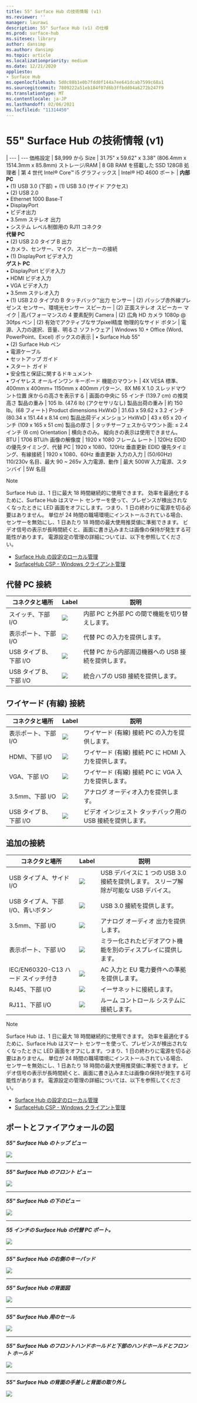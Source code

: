 ```yaml
---
title: 55" Surface Hub の技術情報 (v1)
ms.reviewer: ''
manager: laurawi
description: 55" Surface Hub (v1) の仕様
ms.prod: surface-hub
ms.sitesec: library
author: dansimp
ms.author: dansimp
ms.topic: article
ms.localizationpriority: medium
ms.date: 12/21/2020
appliesto:
- Surface Hub
ms.openlocfilehash: 5d0c88b1e0b7fdd0f144a7ee641dcab7599c68a1
ms.sourcegitcommit: 7809222a51eb184f07d6b3ffbdd04a6272b247f9
ms.translationtype: MT
ms.contentlocale: ja-JP
ms.lasthandoff: 02/06/2021
ms.locfileid: "11314450"
---
```

# 55" Surface Hub の技術情報 (v1)

|
--- | ---
価格設定 | $8,999 から 
Size |  31.75" x 59.62" x 3.38" (806.4mm x 1514.3mm x 85.8mm)
ストレージ/RAM | 8 GB RAM を搭載した SSD 128GB
処理者 | 第 4 世代 Intel® Core™ i5 
グラフィックス |  Intel® HD 4600 
ポート | **内部 PC**<br>• (1) USB 3.0 (下部) + (1) USB 3.0 (サイド アクセス) <br>• (2) USB 2.0<br>• Ethernet 1000 Base-T<br>• DisplayPort <br>• ビデオ出力<br>• 3.5mm ステレオ 出力<br>• システム レベル制御用の RJ11 コネクタ<br>**代替 PC**<br>• (2) USB 2.0 タイプ B 出力<br>• カメラ、センサー、マイク、スピーカーの接続<br>• (1) DisplayPort ビデオ入力<br>**ゲスト PC**<br>• DisplayPort ビデオ入力<br>• HDMI ビデオ入力<br>• VGA ビデオ入力<br>• 3.5mm ステレオ入力<br>• (1) USB 2.0 タイプの B タッチバック™出力
センサー |   (2) パッシブ赤外線プレゼンス センサー、環境光センサー 
スピーカー |  (2) 正面ステレオ スピーカー 
マイク |    高パフォーマンスの 4 要素配列 
Camera |    (2) 広角 HD カメラ 1080p @ 30fps 
ペン  | (2) 有効でアクティブなサブpixel精度 
物理的なサイド ボタン | 電源、入力の選択、音量、明るさ 
ソフトウェア |  Windows 10 + Office (Word、PowerPoint、Excel) 
ボックスの表示 | • Surface Hub 55"<br>• (2) Surface Hub ペン<br>• 電源ケーブル<br>• セットアップ ガイド<br>• スタート ガイド<br>• 安全性と保証に関するドキュメント<br>• ワイヤレス オールインワン キーボード
機能のマウント   | 4X VESA 標準、400mm x 400mm+ 1150mm x 400mm パターン、8X M6 X 1.0 スレッドマウント位置
床からの高さを表示する   | 画面の中央に 55 インチ (139.7 cm) の推奨高さ
製品の重み |    105 lb. (47.6 lb) (アクセサリなし)
製品出荷の重み  | 約 150 lb。(68 フィート)
Product dimensions HxWxD |  31.63 x 59.62 x 3.2 インチ (80.34 x 151.44 x 8.14 cm)
製品出荷ディメンション HxWxD | 43 x 65 x 20 インチ (109 x 165 x 51 cm)
製品の厚さ   | タッチサーフェスからマウント面: ≤ 2.4 インチ (6 cm)
Orientation  | 横向きのみ。 縦向きの表示は使用できません。
BTU  | 1706 BTU/h
画像の解像度 |  1920 x 1080
フレーム レート |    120Hz
EDID の優先タイミング、代替 PC | 1920 x 1080、120Hz 垂直更新
EDID 優先タイミング、有線接続 |  1920 x 1080、60Hz 垂直更新
入力の入力 | (50/60Hz) 110/230v 名目、最大 90 ~ 265v
入力電源、動作 |    最大 500W
入力電源、スタンバイ    |   5W 名目


> [!NOTE]
> Surface Hub は、1 日に最大 18 時間継続的に使用できます。 効率を最適化するために、Surface Hub はスマート センサーを使って、プレゼンスが検出されなくなったときに LED 画面をオフにします。つまり、1 日の終わりに電源を切る必要はありません。 単位が 24 時間の職場環境にインストールされている場合、センサーを無効にし、1 日あたり 18 時間の最大使用推奨値に準拠できます。 ビデオ信号の表示が長時間続くと、画面に書き込みまたは画像の保持が発生する可能性があります。 電源設定の管理の詳細については、以下を参照してください。
>
> - [Surface Hub の設定のローカル管理](local-management-surface-hub-settings.md)
> - [SurfaceHub CSP - Windows クライアント管理](https://docs.microsoft.com/windows/client-management/mdm/surfacehub-csp)

##  <a name="replacement-pc-connections"></a>代替 PC 接続 

コネクタと場所 | Label | 説明
--- | --- | ---
スイッチ、下部 I/O | ![](images/switch.png) | 内部 PC と外部 PC の間で機能を切り替えします。
表示ポート、下部 I/O | ![](images/dport.png) | 代替 PC の入力を提供します。
USB タイプ B、下部 I/O | ![](images/usb.png) | 代替 PC から内部周辺機器への USB 接続を提供します。 
USB タイプ B、下部 I/O | ![](images/usb.png) | 統合ハブの USB 接続を提供します。


##  <a name="wired-connect-connections"></a>ワイヤード (有線) 接続

コネクタと場所 | Label | 説明
--- | --- | ---
表示ポート、下部 I/O | ![](images/dportio.png) | ワイヤード (有線) 接続 PC の入力を提供します。
HDMI、下部 I/O | ![](images/hdmi.png) | ワイヤード (有線) 接続 PC に HDMI 入力を提供します。
VGA、下部 I/O | ![](images/vga.png) | ワイヤード (有線) 接続 PC に VGA 入力を提供します。
3.5mm、下部 I/O | ![](images/35mm.png) | アナログ オーディオ入力を提供します。
USB タイプ B、下部 I/O | ![](images/usb.png) | ビデオ インジェスト タッチバック用の USB 接続を提供します。

##  <a name="additional-connections"></a>追加の接続

コネクタと場所 | Label | 説明
--- | --- | ---
USB タイプ A、サイド I/O | ![](images/usb.png) | USB デバイスに 1 つの USB 3.0 接続を提供します。 スリープ解除が可能な USB デバイス。
USB タイプ A、下部 I/O、青いボタン | ![](images/usb.png) | USB 3.0 接続を提供します。
3.5mm、下部 I/O | ![](images/analog.png) | アナログ オーディオ 出力を提供します。
表示ポート、下部 I/O | ![](images/dportout.png) | ミラー化されたビデオアウト機能を別のディスプレイに提供します。
IEC/EN60320-C13 ハード スイッチ付き | ![](images/iec.png) | AC 入力と EU 電力要件への準拠を提供します。
RJ45、下部 I/O | ![](images/rj45.png) | イーサネットに接続します。
RJ11、下部 I/O | ![](images/rj11.png) | ルーム コントロール システムに接続します。


> [!NOTE]
> Surface Hub は、1 日に最大 18 時間継続的に使用できます。 効率を最適化するために、Surface Hub はスマート センサーを使って、プレゼンスが検出されなくなったときに LED 画面をオフにします。つまり、1 日の終わりに電源を切る必要はありません。 単位が 24 時間の職場環境にインストールされている場合、センサーを無効にし、1 日あたり 18 時間の最大使用推奨値に準拠できます。 ビデオ信号の表示が長時間続くと、画面に書き込みまたは画像の保持が発生する可能性があります。 電源設定の管理の詳細については、以下を参照してください。
>
> - [Surface Hub の設定のローカル管理](local-management-surface-hub-settings.md)
> - [SurfaceHub CSP - Windows クライアント管理](https://docs.microsoft.com/windows/client-management/mdm/surfacehub-csp)




##  <a name="diagrams-of-ports-and-clearances"></a>ポートとファイアウォールの図

***55" Surface Hub のトップ ビュー***

![](images/sh-55-top.png)

---


***55" Surface Hub のフロント ビュー***

![](images/sh-55-front.png)


---

***55" Surface Hub の下のビュー***

![](images/sh-55-bottom.png)


---

***55 インチの Surface Hub の代替 PC ポート。***

![](images/sh-55-rpc-ports.png)


---

***55" Surface Hub の右側のキーパッド***

![](images/key-55.png)


---

***55" Surface Hub の背面図***

![](images/sh-55-rear.png)


---

***55" Surface Hub 用のセール***

![](images/sh-55-clearance.png)

---


***55" Surface Hub のフロントハンドホールドと下部のハンドホールドとフロント ホールド***

![](images/sh-55-hand.png)


---


***55" Surface Hub の背面の手差しと背面の取り外し***

![](images/sh-55-hand-rear.png)


